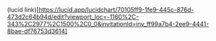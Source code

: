 (lucid link)[https://lucid.app/lucidchart/70105ff9-1fe9-445c-876d-473d2c64b94d/edit?viewport_loc=-1160%2C-343%2C2977%2C1500%2C0_0&invitationId=inv_ff99a7b4-2ee9-4441-8bae-df76753d3614]
